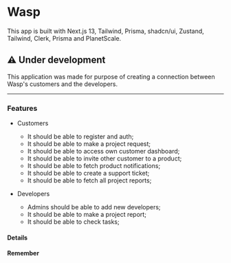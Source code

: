# Wasp

This app is built with Next.js 13, Tailwind, Prisma, shadcn/ui, Zustand, Tailwind, Clerk, Prisma and PlanetScale.

## ⚠️ Under development

This application was made for purpose of creating a connection between Wasp's customers and the developers.

---

### Features

- Customers
  - It should be able to register and auth;
  - It should be able to make a project request;
  - It should be able to access own customer dashboard;
  - It should be able to invite other customer to a product;
  - It should be able to fetch product notifications;
  - It should be able to create a support ticket;
  - It should be able to fetch all project reports;

- Developers 
  - Admins should be able to add new developers; 
  - It should be able to make a project report;
  - It should be able to check tasks;     

#### Details

#### Remember
